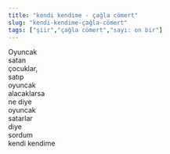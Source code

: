 ```yaml
---
title: "kendi kendime - çağla cömert"
slug: "kendi-kendime-çağla-cömert"
tags: ["şiir","çağla cömert","sayı: on bir"]
---
```


Oyuncak\
satan\
çocuklar,\
satıp\
oyuncak\
alacaklarsa\
ne diye\
oyuncak\
satarlar\
diye\
sordum\
kendi kendime

